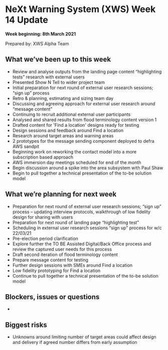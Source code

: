 # NeXt Warning System (XWS) Week 14 Update
**Week beginning: 8th March 2021** 

Prepared by: XWS Alpha Team

## What we’ve been up to this week

* Review and analyse outputs from the landing page content “highlighting tests” research with external users
* Presented Show N Tell to wider project team
* Initial preparation for next round of external user research sessions; “sign up” process
* Retro & planning, estimating and sizing team day
* Discussing and agreeing approach for external user research around “message content” 
* Continuing to recruit additional external user participants
* Analysed and shared results from flood terminology content version 1
* Drafted content for 'Find a location' designs ready for testing
* Design sessions and feedback around Find a location
* Research around target areas and warning areas
* 2 prototypes for the message sending component deployed to defra AWS sandpit
* Beginning work on reworking the contact model into a more subscription based approach
* AWS immersion day meetings scheduled for end of the month
* Begin discussion around a spike into the area subsystem with Paul Shaw
* Begin to pull together a technical presentation of the to-be solution model

## What we’re planning for next week

* Preparation for next round of external user research sessions; “sign up” process – updating interview protocols, walkthrough of low fidelity design for sharing with users
* Preparation for next round of landing page “highlighting test”
* Scheduling in external user research sessions “sign up” process for w/c 22/03/21
* Pre-election period clarification
* Explore further the TO BE Assisted Digital/Back Office process and review the captured user needs for this process
* Draft second iteration of flood terminology content
* Prepare message content for testing
* Further design sessions with SMEs around Find a location
* Low fidelity prototyping for Find a location
* Continue to pull together a technical presentation of the to-be solution model

## Blockers, issues or questions

* 

## Biggest risks

* Unknowns around limiting number of target areas could affect design and delivery if agreed number differs from early assumption
